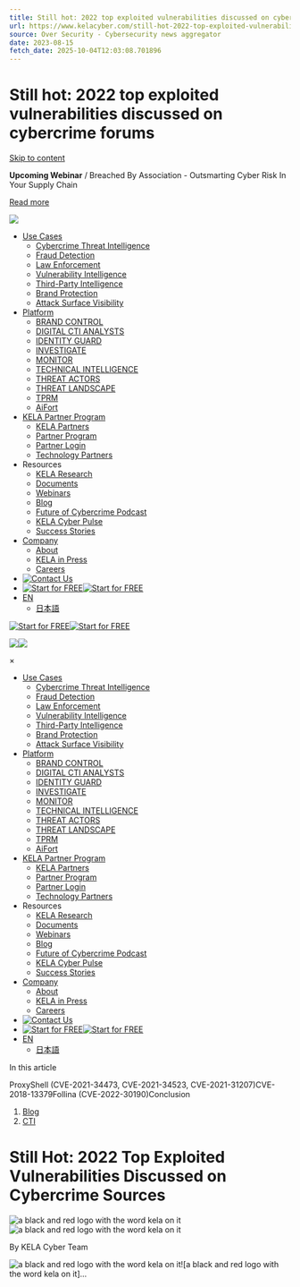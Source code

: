```yaml
---
title: Still hot: 2022 top exploited vulnerabilities discussed on cybercrime forums
url: https://www.kelacyber.com/still-hot-2022-top-exploited-vulnerabilities-discussed-on-cybercrime-forums/
source: Over Security - Cybersecurity news aggregator
date: 2023-08-15
fetch_date: 2025-10-04T12:03:08.701896
---
```


# Still hot: 2022 top exploited vulnerabilities discussed on cybercrime forums

[Skip to content](#content)

**Upcoming Webinar** / Breached By Association - Outsmarting Cyber Risk In Your Supply Chain

[Read more](https://info.ke-la.com/webinar-outsmarting-cyber-risk)

[![](https://www.kelacyber.com/wp-content/uploads/2021/12/KELA-Logo_black-and-red-300x76.png)](https://www.kelacyber.com/ "Kela")

* [Use Cases](https://www.kelacyber.com/#anchor-use-cases "Use Cases")
  + [Cybercrime Threat Intelligence](https://www.kelacyber.com/use-cases/cyber-threat-intelligence/ "Cybercrime Threat Intelligence")
  + [Fraud Detection](https://www.kelacyber.com/use-cases/fraud-detection/ "Fraud Detection")
  + [Law Enforcement](https://www.kelacyber.com/use-cases/government/ "Law Enforcement")
  + [Vulnerability Intelligence](https://www.kelacyber.com/use-cases/vulnerability-intelligence/ "Vulnerability Intelligence")
  + [Third-Party Intelligence](https://www.kelacyber.com/use-cases/third-party-intelligence/ "Third-Party Intelligence")
  + [Brand Protection](https://www.kelacyber.com/use-cases/brand-protection/ "Brand Protection")
  + [Attack Surface Visibility](https://www.kelacyber.com/use-cases/cybercrime-attack-surface-visibility/ "Attack Surface Visibility")
* [Platform](https://www.kelacyber.com/platform/ "Platform")
  + [BRAND CONTROL](https://www.kelacyber.com/platform/brand-control/ "BRAND CONTROL")
  + [DIGITAL CTI ANALYSTS](https://www.kelacyber.com/platform/digital-cti-analysts/ "DIGITAL CTI ANALYSTS")
  + [IDENTITY GUARD](https://www.kelacyber.com/platform/identity-guard/ "IDENTITY GUARD")
  + [INVESTIGATE](https://www.kelacyber.com/platform/investigate/ "INVESTIGATE")
  + [MONITOR](https://www.kelacyber.com/platform/monitor/ "MONITOR")
  + [TECHNICAL INTELLIGENCE](https://www.kelacyber.com/technical-intelligence/ "TECHNICAL INTELLIGENCE")
  + [THREAT ACTORS](https://www.kelacyber.com/platform/threat-actors/ "THREAT ACTORS")
  + [THREAT LANDSCAPE](https://www.kelacyber.com/platform/threat-landscape/ "THREAT LANDSCAPE")
  + [TPRM](https://www.kelacyber.com/platform/tprm/ "TPRM")
  + [AiFort](https://www.kelacyber.com/platform/aifort/ "AiFort")
* [KELA Partner Program](https://www.kelacyber.com/partners/ "KELA Partner Program")
  + [KELA Partners](https://www.kelacyber.com/partners/ "KELA Partners")
  + [Partner Program](https://www.kelacyber.com/partner-program/ "Partner Program")
  + [Partner Login](https://partners.kelacyber.com/log-in/ "Partner Login")
  + [Technology Partners](https://www.kelacyber.com/kela-apps-for-splunk/ "Technology Partners")
* Resources
  + [KELA Research](https://www.kelacyber.com/resources/research/ "KELA Research")
  + [Documents](https://www.kelacyber.com/resources/documents/ "Documents")
  + [Webinars](https://www.kelacyber.com/resources/webinars/ "Webinars")
  + [Blog](https://www.kelacyber.com/blog/ "Blog")
  + [Future of Cybercrime Podcast](https://www.kelacyber.com/podcasts/ "Future of Cybercrime Podcast")
  + [KELA Cyber Pulse](https://info.ke-la.com/kela-cyber-pulse "KELA Cyber Pulse")
  + [Success Stories](https://www.kelacyber.com/resources/success-stories/ "Success Stories")
* [Company](https://www.kelacyber.com/about-us/ "Company")
  + [About](/about-us "About")
  + [KELA in Press](https://www.kelacyber.com/press/ "KELA in Press")
  + [Careers](https://www.kelacyber.com/careers/ "Careers")
* [![Contact Us](data:image/svg+xml...)](https://cta-redirect.hubspot.com/cta/redirect/8726485/0912a65f-f283-4c95-98f3-9637e7f76678)
* [![Start for FREE](data:image/svg+xml...)![Start for FREE](https://no-cache.hubspot.com/cta/default/8726485/14aa3af0-a02c-4e40-97c0-0f066156f4fd.png)](https://cta-redirect.hubspot.com/cta/redirect/8726485/14aa3af0-a02c-4e40-97c0-0f066156f4fd)
* [EN](https://www.kelacyber.com/blog/still-hot-2022-top-exploited-vulnerabilities-discussed-on-cybercrime-forums/ "
  <span class=\"wpml-ls-display\">EN</span>")
  + [日本語](https://www.kelacyber.com/ja/blog/still-hot-2022-top-exploited-vulnerabilities-discussed-on-cybercrime-forums/ "
    <span class=\"wpml-ls-display\">日本語</span>")

[![Start for FREE](data:image/svg+xml...)![Start for FREE](https://no-cache.hubspot.com/cta/default/8726485/14aa3af0-a02c-4e40-97c0-0f066156f4fd.png)](https://cta-redirect.hubspot.com/cta/redirect/8726485/14aa3af0-a02c-4e40-97c0-0f066156f4fd)

![](data:image/svg+xml...)![](/wp-content/themes/kela-child/images/menu.svg)

×

* [Use Cases](https://www.kelacyber.com/#anchor-use-cases)
  + [Cybercrime Threat Intelligence](https://www.kelacyber.com/use-cases/cyber-threat-intelligence/)
  + [Fraud Detection](https://www.kelacyber.com/use-cases/fraud-detection/)
  + [Law Enforcement](https://www.kelacyber.com/use-cases/government/)
  + [Vulnerability Intelligence](https://www.kelacyber.com/use-cases/vulnerability-intelligence/)
  + [Third-Party Intelligence](https://www.kelacyber.com/use-cases/third-party-intelligence/)
  + [Brand Protection](https://www.kelacyber.com/use-cases/brand-protection/)
  + [Attack Surface Visibility](https://www.kelacyber.com/use-cases/cybercrime-attack-surface-visibility/)
* [Platform](https://www.kelacyber.com/platform/)
  + [BRAND CONTROL](https://www.kelacyber.com/platform/brand-control/)
  + [DIGITAL CTI ANALYSTS](https://www.kelacyber.com/platform/digital-cti-analysts/)
  + [IDENTITY GUARD](https://www.kelacyber.com/platform/identity-guard/)
  + [INVESTIGATE](https://www.kelacyber.com/platform/investigate/)
  + [MONITOR](https://www.kelacyber.com/platform/monitor/)
  + [TECHNICAL INTELLIGENCE](https://www.kelacyber.com/technical-intelligence/)
  + [THREAT ACTORS](https://www.kelacyber.com/platform/threat-actors/)
  + [THREAT LANDSCAPE](https://www.kelacyber.com/platform/threat-landscape/)
  + [TPRM](https://www.kelacyber.com/platform/tprm/)
  + [AiFort](https://www.kelacyber.com/platform/aifort/)
* [KELA Partner Program](https://www.kelacyber.com/partners/)
  + [KELA Partners](https://www.kelacyber.com/partners/)
  + [Partner Program](https://www.kelacyber.com/partner-program/)
  + [Partner Login](https://partners.kelacyber.com/log-in/)
  + [Technology Partners](https://www.kelacyber.com/kela-apps-for-splunk/)
* Resources
  + [KELA Research](https://www.kelacyber.com/resources/research/)
  + [Documents](https://www.kelacyber.com/resources/documents/)
  + [Webinars](https://www.kelacyber.com/resources/webinars/)
  + [Blog](https://www.kelacyber.com/blog/)
  + [Future of Cybercrime Podcast](https://www.kelacyber.com/podcasts/)
  + [KELA Cyber Pulse](https://info.ke-la.com/kela-cyber-pulse)
  + [Success Stories](https://www.kelacyber.com/resources/success-stories/)
* [Company](https://www.kelacyber.com/about-us/)
  + [About](/about-us)
  + [KELA in Press](https://www.kelacyber.com/press/)
  + [Careers](https://www.kelacyber.com/careers/)
* [![Contact Us](data:image/svg+xml...)](https://cta-redirect.hubspot.com/cta/redirect/8726485/0912a65f-f283-4c95-98f3-9637e7f76678)
* [![Start for FREE](data:image/svg+xml...)![Start for FREE](https://no-cache.hubspot.com/cta/default/8726485/14aa3af0-a02c-4e40-97c0-0f066156f4fd.png)](https://cta-redirect.hubspot.com/cta/redirect/8726485/14aa3af0-a02c-4e40-97c0-0f066156f4fd)
* [EN](https://www.kelacyber.com/blog/still-hot-2022-top-exploited-vulnerabilities-discussed-on-cybercrime-forums/ "Switch to EN")
  + [日本語](https://www.kelacyber.com/ja/blog/still-hot-2022-top-exploited-vulnerabilities-discussed-on-cybercrime-forums/ "Switch to 日本語")

In this article

ProxyShell (CVE-2021-34473, CVE-2021-34523, CVE-2021-31207)CVE-2018-13379Follina (CVE-2022-30190)Conclusion

1. [Blog](/blog/)
3. [CTI](/blog/category/cti/)

# Still Hot: 2022 Top Exploited Vulnerabilities Discussed on Cybercrime Sources

![a black and red logo with the word kela on it](data:image/svg+xml...)![a black and red logo with the word kela on it](https://entail-assets.com/kelacyber/fit-in/100x100/cbac8094eb024eb48c842315b36b6c49-1738325849315.png)

By KELA Cyber Team

![a black and red logo with the word kela on it](data:image/svg+xml...)![a black and red logo with the word kela on it]...